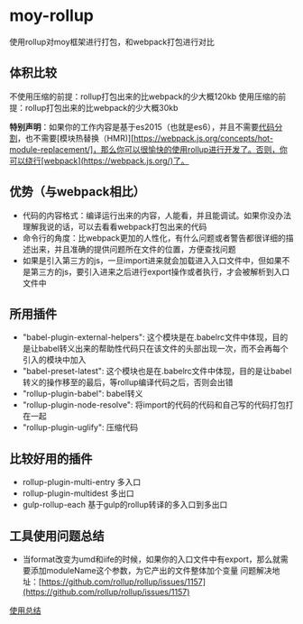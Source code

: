 # moy-rollup
使用rollup对moy框架进行打包，和webpack打包进行对比

## 体积比较
不使用压缩的前提：rollup打包出来的比webpack的少大概120kb
使用压缩的前提：rollup打包出来的比webpack的少大概30kb

**特别声明**：如果你的工作内容是基于es2015（也就是es6），并且不需要[代码分割](https://webpack.toobug.net/zh-cn/chapter3/chunks.html)，也不需要[模块热替换（HMR)][https://webpack.js.org/concepts/hot-module-replacement/]，那么你可以很愉快的使用rollup进行开发了。否则，你可以绕行[webpack](https://webpack.js.org/)了。

## 优势（与webpack相比）

- 代码的内容格式：编译运行出来的内容，人能看，并且能调试。如果你没办法理解我说的话，可以去看看webpack打包出来的代码
- 命令行的角度：比webpack更加的人性化，有什么问题或者警告都很详细的描述出来，并且准确的提供问题所在文件的位置，方便查找问题
- 如果是引入第三方的js，一旦import进来就会加载进入入口文件中，但如果不是第三方的js，要引入进来之后进行export操作或者执行，才会被解析到入口文件中



## 所用插件

- "babel-plugin-external-helpers": 这个模块是在.babelrc文件中体现，目的是让babel转义出来的帮助性代码只在该文件的头部出现一次，而不会再每个引入的模块中加入
- "babel-preset-latest":  这个模块也是在.babelrc文件中体现，目的是让babel转义的操作移至的最后，等rollup编译代码之后，否则会出错
- "rollup-plugin-babel": babel转义
- "rollup-plugin-node-resolve": 将import的代码的代码和自己写的代码打包打在一起
- "rollup-plugin-uglify": 压缩代码

## 比较好用的插件
- rollup-plugin-multi-entry 多入口
- rollup-plugin-multidest 多出口
- gulp-rollup-each 基于gulp的rollup转译的多入口到多出口

## 工具使用问题总结

- 当format改变为umd和iife的时候，如果你的入口文件中有export，那么就需要添加moduleName这个参数，为它产出的文件整体加个变量
  问题解决地址：[https://github.com/rollup/rollup/issues/1157](https://github.com/rollup/rollup/issues/1157)


[使用总结](https://github.com/HuYuee/blog/issues/21)
